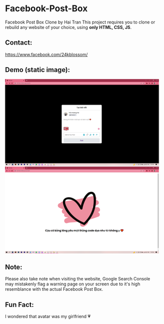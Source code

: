 # Facebook-Post-Box
Facebook Post Box Clone by Hai Tran
This project requires you to clone or rebuild any website of your choice, using **only HTML, CSS, JS**.

## Contact:
https://www.facebook.com/24kblossom/

## Demo (static image):
<img src="https://github.com/hanicsgo/Facebook-Post-Box/blob/main/demo/anh1.png"/>
<img src="https://github.com/hanicsgo/Facebook-Post-Box/blob/main/demo/anh2.png"/>

## Note:
Please also take note when visiting the website, Google Search Console may mistakenly flag a warning page on your screen due to it's high resemblance with the actual Facebook Post Box.

## Fun Fact:
I wondered that avatar was my girlfriend 💗


